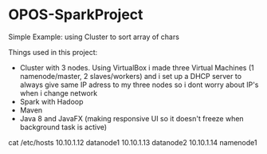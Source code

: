 # OPOS-SparkProject

Simple Example: using Cluster to sort array of chars

Things used in this project:
- Cluster with 3 nodes. 
Using VirtualBox i made three Virtual Machines (1 namenode/master, 2 slaves/workers) 
and i set up a DHCP server to always give same IP adress to my three nodes so i dont 
worry about IP's when i change network
- Spark with Hadoop
- Maven
- Java 8 and JavaFX (making responsive UI so it doesn't freeze when background task is active)


cat /etc/hosts
10.10.1.12 datanode1
10.10.1.13 datanode2
10.10.1.14 namenode1
